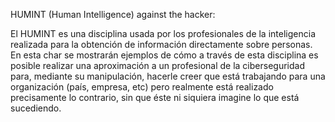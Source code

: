 HUMINT (Human Intelligence) against the hacker:

El HUMINT es una disciplina usada por los profesionales de la inteligencia realizada para la obtención de información directamente sobre personas. En esta char se mostrarán ejemplos de cómo a través de esta disciplina es posible realizar una aproximación a un profesional de la ciberseguridad para, mediante su manipulación, hacerle creer que está trabajando para una organización (país, empresa, etc) pero realmente está realizado precisamente lo contrario, sin que éste ni siquiera imagine lo que está sucediendo.
